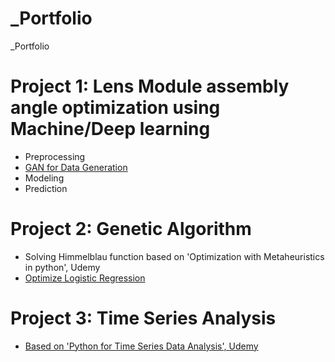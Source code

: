 # _Portfolio
_Portfolio

# Project 1: Lens Module assembly angle optimization using Machine/Deep learning
* Preprocessing
* [GAN for Data Generation](https://github.com/ilvnax24er/_temp/tree/main/2.%20Data%20Generation%20with%20GAN)
* Modeling
* Prediction

# Project 2: Genetic Algorithm
* Solving Himmelblau function based on 'Optimization with Metaheuristics in python', Udemy
* [Optimize Logistic Regression](https://github.com/ilvnax24er/Genetic_Algorithm/tree/main)

# Project 3: Time Series Analysis
* [Based on 'Python for Time Series Data Analysis', Udemy](https://github.com/ilvnax24er/Time_Series_Data_Analysis)

